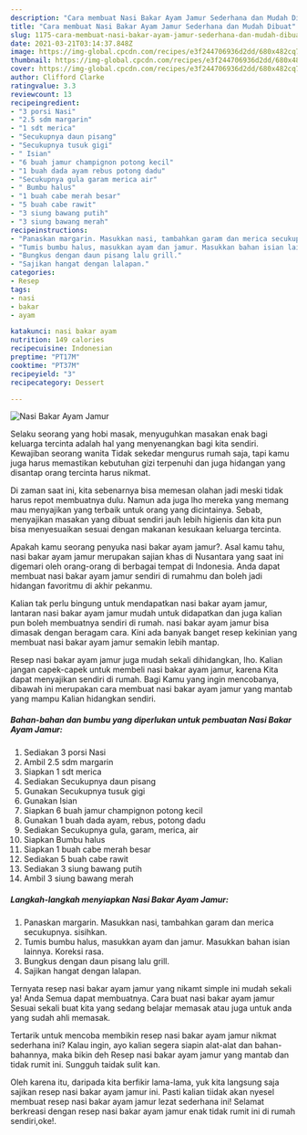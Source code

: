 ```yaml
---
description: "Cara membuat Nasi Bakar Ayam Jamur Sederhana dan Mudah Dibuat"
title: "Cara membuat Nasi Bakar Ayam Jamur Sederhana dan Mudah Dibuat"
slug: 1175-cara-membuat-nasi-bakar-ayam-jamur-sederhana-dan-mudah-dibuat
date: 2021-03-21T03:14:37.848Z
image: https://img-global.cpcdn.com/recipes/e3f244706936d2dd/680x482cq70/nasi-bakar-ayam-jamur-foto-resep-utama.jpg
thumbnail: https://img-global.cpcdn.com/recipes/e3f244706936d2dd/680x482cq70/nasi-bakar-ayam-jamur-foto-resep-utama.jpg
cover: https://img-global.cpcdn.com/recipes/e3f244706936d2dd/680x482cq70/nasi-bakar-ayam-jamur-foto-resep-utama.jpg
author: Clifford Clarke
ratingvalue: 3.3
reviewcount: 13
recipeingredient:
- "3 porsi Nasi"
- "2.5 sdm margarin"
- "1 sdt merica"
- "Secukupnya daun pisang"
- "Secukupnya tusuk gigi"
- " Isian"
- "6 buah jamur champignon potong kecil"
- "1 buah dada ayam rebus potong dadu"
- "Secukupnya gula garam merica air"
- " Bumbu halus"
- "1 buah cabe merah besar"
- "5 buah cabe rawit"
- "3 siung bawang putih"
- "3 siung bawang merah"
recipeinstructions:
- "Panaskan margarin. Masukkan nasi, tambahkan garam dan merica secukupnya. sisihkan."
- "Tumis bumbu halus, masukkan ayam dan jamur. Masukkan bahan isian lainnya. Koreksi rasa."
- "Bungkus dengan daun pisang lalu grill."
- "Sajikan hangat dengan lalapan."
categories:
- Resep
tags:
- nasi
- bakar
- ayam

katakunci: nasi bakar ayam 
nutrition: 149 calories
recipecuisine: Indonesian
preptime: "PT17M"
cooktime: "PT37M"
recipeyield: "3"
recipecategory: Dessert

---
```



![Nasi Bakar Ayam Jamur](https://img-global.cpcdn.com/recipes/e3f244706936d2dd/680x482cq70/nasi-bakar-ayam-jamur-foto-resep-utama.jpg)

Selaku seorang yang hobi masak, menyuguhkan masakan enak bagi keluarga tercinta adalah hal yang menyenangkan bagi kita sendiri. Kewajiban seorang  wanita Tidak sekedar mengurus rumah saja, tapi kamu juga harus memastikan kebutuhan gizi terpenuhi dan juga hidangan yang disantap orang tercinta harus nikmat.

Di zaman  saat ini, kita sebenarnya bisa memesan olahan jadi meski tidak harus repot membuatnya dulu. Namun ada juga lho mereka yang memang mau menyajikan yang terbaik untuk orang yang dicintainya. Sebab, menyajikan masakan yang dibuat sendiri jauh lebih higienis dan kita pun bisa menyesuaikan sesuai dengan makanan kesukaan keluarga tercinta. 



Apakah kamu seorang penyuka nasi bakar ayam jamur?. Asal kamu tahu, nasi bakar ayam jamur merupakan sajian khas di Nusantara yang saat ini digemari oleh orang-orang di berbagai tempat di Indonesia. Anda dapat membuat nasi bakar ayam jamur sendiri di rumahmu dan boleh jadi hidangan favoritmu di akhir pekanmu.

Kalian tak perlu bingung untuk mendapatkan nasi bakar ayam jamur, lantaran nasi bakar ayam jamur mudah untuk didapatkan dan juga kalian pun boleh membuatnya sendiri di rumah. nasi bakar ayam jamur bisa dimasak dengan beragam cara. Kini ada banyak banget resep kekinian yang membuat nasi bakar ayam jamur semakin lebih mantap.

Resep nasi bakar ayam jamur juga mudah sekali dihidangkan, lho. Kalian jangan capek-capek untuk membeli nasi bakar ayam jamur, karena Kita dapat menyajikan sendiri di rumah. Bagi Kamu yang ingin mencobanya, dibawah ini merupakan cara membuat nasi bakar ayam jamur yang mantab yang mampu Kalian hidangkan sendiri.

<!--inarticleads1-->

##### Bahan-bahan dan bumbu yang diperlukan untuk pembuatan Nasi Bakar Ayam Jamur:

1. Sediakan 3 porsi Nasi
1. Ambil 2.5 sdm margarin
1. Siapkan 1 sdt merica
1. Sediakan Secukupnya daun pisang
1. Gunakan Secukupnya tusuk gigi
1. Gunakan  Isian
1. Siapkan 6 buah jamur champignon potong kecil
1. Gunakan 1 buah dada ayam, rebus, potong dadu
1. Sediakan Secukupnya gula, garam, merica, air
1. Siapkan  Bumbu halus
1. Siapkan 1 buah cabe merah besar
1. Sediakan 5 buah cabe rawit
1. Sediakan 3 siung bawang putih
1. Ambil 3 siung bawang merah




<!--inarticleads2-->

##### Langkah-langkah menyiapkan Nasi Bakar Ayam Jamur:

1. Panaskan margarin. Masukkan nasi, tambahkan garam dan merica secukupnya. sisihkan.
1. Tumis bumbu halus, masukkan ayam dan jamur. Masukkan bahan isian lainnya. Koreksi rasa.
1. Bungkus dengan daun pisang lalu grill.
1. Sajikan hangat dengan lalapan.




Ternyata resep nasi bakar ayam jamur yang nikamt simple ini mudah sekali ya! Anda Semua dapat membuatnya. Cara buat nasi bakar ayam jamur Sesuai sekali buat kita yang sedang belajar memasak atau juga untuk anda yang sudah ahli memasak.

Tertarik untuk mencoba membikin resep nasi bakar ayam jamur nikmat sederhana ini? Kalau ingin, ayo kalian segera siapin alat-alat dan bahan-bahannya, maka bikin deh Resep nasi bakar ayam jamur yang mantab dan tidak rumit ini. Sungguh taidak sulit kan. 

Oleh karena itu, daripada kita berfikir lama-lama, yuk kita langsung saja sajikan resep nasi bakar ayam jamur ini. Pasti kalian tiidak akan nyesel membuat resep nasi bakar ayam jamur lezat sederhana ini! Selamat berkreasi dengan resep nasi bakar ayam jamur enak tidak rumit ini di rumah sendiri,oke!.

